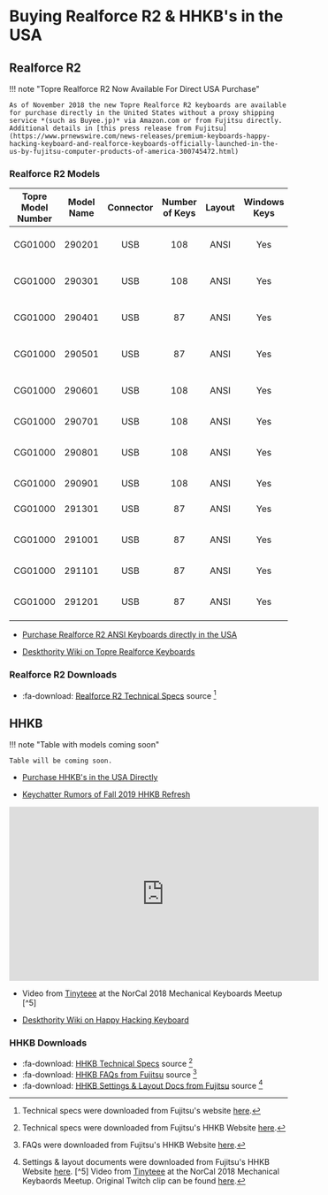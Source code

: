 # Buying Realforce R2 & HHKB's in the USA

## Realforce R2 

!!! note "Topre Realforce R2 Now Available For Direct USA Purchase"

    As of November 2018 the new Topre Realforce R2 keyboards are available for purchase directly in the United States without a proxy shipping service *(such as Buyee.jp)* via Amazon.com or from Fujitsu directly. Additional details in [this press release from Fujitsu](https://www.prnewswire.com/news-releases/premium-keyboards-happy-hacking-keyboard-and-realforce-keyboards-officially-launched-in-the-us-by-fujitsu-computer-products-of-america-300745472.html) 


### Realforce R2 Models

| **Topre Model Number** | **Model Name** | **Connector** | **Number of Keys** | **Layout** | **Windows Keys** |     **Key Weight**     | **Key Labelling** | **Label Size** | **Enclosure Color** | **LED Colour** | **Dip Switches** | **Release Date** | **Availability** |
|:----------------------:|:--------------:|:-------------:|:------------------:|:----------:|:----------------:|:----------------------:|:-----------------:|:--------------:|:-------------------:|:--------------:|:----------------:|:----------------:|:----------------:|
|         CG01000        |     290201     |      USB      |         108        |    ANSI    |        Yes       | Uniform 45g (Silenced) |    Sublimation    |                |        Ivory        |                |                  |       2018       |     Available    |
|         CG01000        |     290301     |      USB      |         108        |    ANSI    |        Yes       | Uniform 45g (Silenced) |    Sublimation    |                |        Black        |                |                  |       2018       |     Available    |
|         CG01000        |     290401     |      USB      |         87         |    ANSI    |        Yes       | Uniform 45g (Silenced) |    Sublimation    |                |        Ivory        |                |                  |       2018       |     Available    |
|         CG01000        |     290501     |      USB      |         87         |    ANSI    |        Yes       | Uniform 45g (Silenced) |    Sublimation    |                |        Black        |                |                  |       2018       |     Available    |
|         CG01000        |     290601     |      USB      |         108        |    ANSI    |        Yes       | Uniform 55g (Silenced) |    Sublimation    |                |        Ivory        |                |                  |       2018       |     Available    |
|         CG01000        |     290701     |      USB      |         108        |    ANSI    |        Yes       |   Variable (Silenced)  |    Sublimation    |                |        Ivory        |                |                  |       2018       |     Available    |
|         CG01000        |     290801     |      USB      |         108        |    ANSI    |        Yes       | Uniform 55g (Silenced) |    Sublimation    |                |        Black        |                |                  |       2018       |     Available    |
|         CG01000        |     290901     |      USB      |         108        |    ANSI    |        Yes       |   Variable (Silenced)  |    Sublimation    |                |        Black        |                |                  |       2018       |     Available    |
|         CG01000        |     291301     |      USB      |         87         |    ANSI    |        Yes       |   Variable (Silenced)  |    Sublimation    |                |        Black        |                |                  |       2018       |     Available    |
|         CG01000        |     291001     |      USB      |         87         |    ANSI    |        Yes       | Uniform 55g (Silenced) |    Sublimation    |                |        Ivory        |                |                  |       2018       |     Available    |
|         CG01000        |     291101     |      USB      |         87         |    ANSI    |        Yes       |   Variable (Silenced)  |    Sublimation    |                |        Ivory        |                |                  |       2018       |     Available    |
|         CG01000        |     291201     |      USB      |         87         |    ANSI    |        Yes       | Uniform 55g (Silenced) |    Sublimation    |                |        Black        |                |                  |       2018       |     Available    |

* [Purchase Realforce R2 ANSI Keyboards directly in the USA](https://hhkeyboard.us/realforce/)

* [Deskthority Wiki on Topre Realforce Keyboards](https://deskthority.net/wiki/Topre_Realforce)




### Realforce R2 Downloads

* :fa-download: [Realforce R2 Technical Specs](../files/realforce-r2-technical-specs.pdf) source [^1]


## HHKB 

!!! note "Table with models coming soon"

    Table will be coming soon.



* [Purchase HHKB's in the USA Directly](https://hhkeyboard.us/happyhacking/)

* [Keychatter Rumors of Fall 2019 HHKB Refresh](https://www.keychatter.com/2018/11/13/hhkb-professional-refresh-coming-fall-2019/)

<iframe width="560" height="315" src="https://www.youtube-nocookie.com/embed/93tcwesW7NE" frameborder="0" allow="accelerometer; autoplay; encrypted-media; gyroscope; picture-in-picture" allowfullscreen></iframe>

* Video from [Tinyteee](https://www.twitch.tv/tinyteee) at the NorCal 2018 Mechanical Keyboards Meetup [^5]

* [Deskthority Wiki on Happy Hacking Keyboard](https://deskthority.net/wiki/Happy_Hacking_Keyboard)


### HHKB Downloads

* :fa-download: [HHKB Technical Specs](../files/hhkb-technical-specs.pdf) source [^2]
* :fa-download: [HHKB FAQs from Fujitsu](../files/hhkb-faqs.pdf) source [^3]
* :fa-download: [HHKB Settings & Layout Docs from Fujitsu](../files/hhkb-settings-layout.pdf) source [^4]


[^1]: Technical specs were downloaded from Fujitsu's website [here](https://hhkeyboard.us/wp-content/uploads/2018/11/RF_Tech_Specs-1.pdf).
[^2]: Technical specs were downloaded from Fujitsu's HHKB Website [here](https://hhkeyboard.us/happyhacking/).
[^3]: FAQs were downloaded from Fujitsu's HHKB Website [here](https://hhkeyboard.us/happyhacking/).
[^4]: Settings & layout documents were downloaded from Fujitsu's HHKB Website [here](https://hhkeyboard.us/happyhacking/).
[^5] Video from [Tinyteee](https://www.twitch.tv/tinyteee) at the NorCal 2018 Mechanical Keybaords Meetup. Original Twitch clip can be found [here](https://clips.twitch.tv/GrossImportantYogurtPupper).
